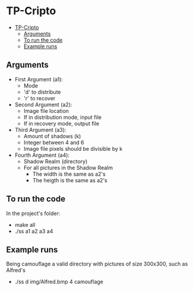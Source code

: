 # TP-Cripto

- [TP-Cripto](#tp-cripto)
  - [Arguments](#arguments)
  - [To run the code](#to-run-the-code)
  - [Example runs](#example-runs)

## Arguments

- First Argument (a1):
  - Mode
  - 'd' to distribute
  - 'r' to recover
- Second Argument (a2):
  - Image file location
  - If in distribution mode, input file
  - If in recovery mode, output file
- Third Argument (a3):
  - Amount of shadows (k)
  - Integer between 4 and 6
  - Image file pixels should be divisible by k
- Fourth Argument (a4):
  - Shadow Realm (directory)
  - For all pictures in the Shadow Realm
    - The width is the same as a2's
    - The heigth is the same as a2's

## To run the code

In the project's folder:

- make all
- ./ss a1 a2 a3 a4

## Example runs

Being camouflage a valid directory with pictures of size 300x300, such as Alfred's

- ./ss d img/Alfred.bmp 4 camouflage

